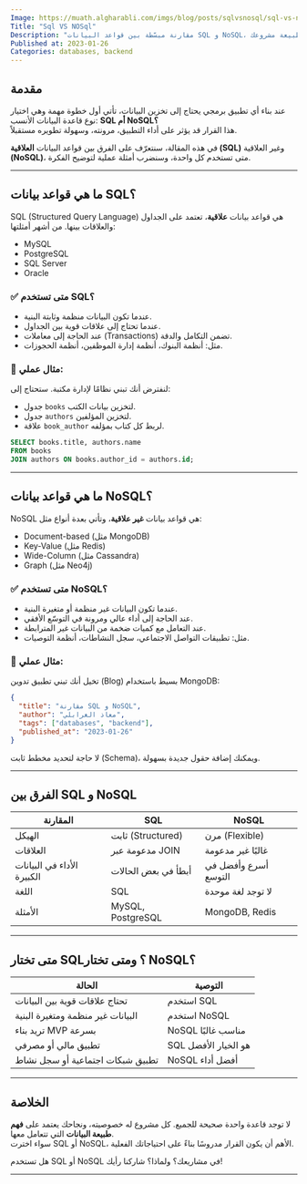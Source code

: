 ```yaml
---
Image: https://muath.algharabli.com/imgs/blog/posts/sqlvsnosql/sql-vs-nosql.png
Title: "Sql VS NOSql"
Description: "مقارنة مبسّطة بين قواعد البيانات SQL و NoSQL، نشرح فيها الفروقات الجوهرية بين النوعين، ومتى تختار كل واحدة منهما حسب طبيعة مشروعك."
Published at: 2023-01-26
Categories: databases, backend
---
```


## مقدمة

عند بناء أي تطبيق برمجي يحتاج إلى تخزين البيانات، تأتي أول خطوة مهمة وهي اختيار نوع قاعدة البيانات الأنسب: **SQL أم NoSQL؟**  
هذا القرار قد يؤثر على أداء التطبيق، مرونته، وسهولة تطويره مستقبلاً.

في هذه المقالة، سنتعرّف على الفرق بين قواعد البيانات **العلاقية (SQL)** وغير العلاقية **(NoSQL)**، متى تستخدم كل واحدة، وسنضرب أمثلة عملية لتوضيح الفكرة.

---

## ما هي قواعد بيانات SQL؟

SQL (Structured Query Language) هي قواعد بيانات **علاقية**، تعتمد على الجداول والعلاقات بينها. من أشهر أمثلتها:

- MySQL
- PostgreSQL
- SQL Server
- Oracle

### ✅ متى تستخدم SQL؟
- عندما تكون البيانات منظمة وثابتة البنية.
- عندما تحتاج إلى علاقات قوية بين الجداول.
- عند الحاجة إلى معاملات (Transactions) تضمن التكامل والدقة.
- مثل: أنظمة البنوك، أنظمة إدارة الموظفين، أنظمة الحجوزات.

### 🧪 مثال عملي:
لنفترض أنك تبني نظامًا لإدارة مكتبة. ستحتاج إلى:
- جدول `books` لتخزين بيانات الكتب.
- جدول `authors` لتخزين المؤلفين.
- علاقة `book_author` لربط كل كتاب بمؤلفه.

```sql
SELECT books.title, authors.name
FROM books
JOIN authors ON books.author_id = authors.id;
```

---

## ما هي قواعد بيانات NoSQL؟

NoSQL هي قواعد بيانات **غير علاقية**، وتأتي بعدة أنواع مثل:

- Document-based (مثل MongoDB)
- Key-Value (مثل Redis)
- Wide-Column (مثل Cassandra)
- Graph (مثل Neo4j)

### ✅ متى تستخدم NoSQL؟
- عندما تكون البيانات غير منظمة أو متغيرة البنية.
- عند الحاجة إلى أداء عالي ومرونة في التوسّع الأفقي.
- عند التعامل مع كميات ضخمة من البيانات غير المترابطة.
- مثل: تطبيقات التواصل الاجتماعي، سجل النشاطات، أنظمة التوصيات.

### 🧪 مثال عملي:
تخيل أنك تبني تطبيق تدوين (Blog) بسيط باستخدام MongoDB:

```json
{
  "title": "مقارنة SQL و NoSQL",
  "author": "معاذ الغرابلي",
  "tags": ["databases", "backend"],
  "published_at": "2023-01-26"
}
```

لا حاجة لتحديد مخطط ثابت (Schema)، ويمكنك إضافة حقول جديدة بسهولة.

---

## الفرق بين SQL و NoSQL

| المقارنة | SQL | NoSQL |
|----------|-----|--------|
| الهيكل | ثابت (Structured) | مرن (Flexible) |
| العلاقات | مدعومة عبر JOIN | غالبًا غير مدعومة |
| الأداء في البيانات الكبيرة | أبطأ في بعض الحالات | أسرع وأفضل في التوسع |
| اللغة | SQL | لا توجد لغة موحدة |
| الأمثلة | MySQL, PostgreSQL | MongoDB, Redis |

---

## متى تختار SQL؟ ومتى تختار NoSQL؟

| الحالة | التوصية |
|--------|----------|
| تحتاج علاقات قوية بين البيانات | استخدم SQL |
| البيانات غير منظمة ومتغيرة البنية | استخدم NoSQL |
| تريد بناء MVP بسرعة | NoSQL مناسب غالبًا |
| تطبيق مالي أو مصرفي | SQL هو الخيار الأفضل |
| تطبيق شبكات اجتماعية أو سجل نشاط | NoSQL أفضل أداء |

---

## الخلاصة

لا توجد قاعدة واحدة صحيحة للجميع. كل مشروع له خصوصيته، ونجاحك يعتمد على **فهم طبيعة البيانات** التي تتعامل معها.  
سواء اخترت SQL أو NoSQL، الأهم أن يكون القرار مدروسًا بناءً على احتياجاتك الفعلية.

هل تستخدم SQL أو NoSQL في مشاريعك؟ ولماذا؟ شاركنا رأيك!

---
